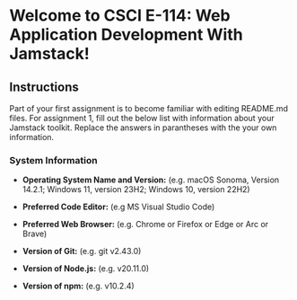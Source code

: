 # Welcome to CSCI E-114: Web Application Development With Jamstack!

## Instructions
Part of your first assignment is to become familiar with editing README.md files. For assignment 1, fill out the below list with information about your Jamstack toolkit. Replace the answers in parantheses with the your own information.

### System Information
* **Operating System Name and Version:** (e.g. macOS Sonoma, Version 14.2.1; Windows 11, version 23H2; Windows 10, version 22H2)

* **Preferred Code Editor:** (e.g MS Visual Studio Code)

* **Preferred Web Browser:** (e.g. Chrome or Firefox or Edge or Arc or Brave)

* **Version of Git:** (e.g. git v2.43.0)

* **Version of Node.js:** (e.g. v20.11.0)

* **Version of npm:** (e.g. v10.2.4)
